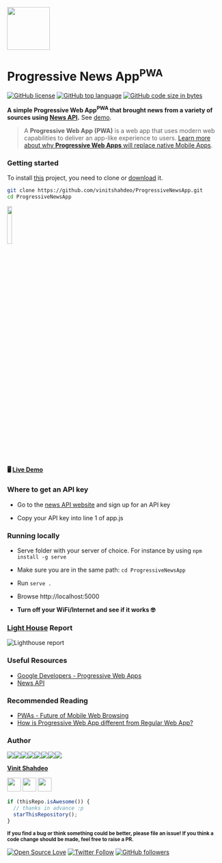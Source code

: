 
<img src="./images/wifi.png" width="100px" height="100px"/>

<h1>Progressive News App<sup>PWA</sup> </h1></a>

[![GitHub license](https://img.shields.io/github/license/vinitshahdeo/ProgressiveNewsApp?logo=github)](https://github.com/vinitshahdeo/ProgressiveNewsApp/blob/master/LICENSE) [![GitHub top language](https://img.shields.io/github/languages/top/vinitshahdeo/ProgressiveNewsApp?logo=javascript)](https://vinitshahdeo.github.io/ProgressiveNewsApp/) [![GitHub code size in bytes](https://img.shields.io/github/languages/code-size/vinitshahdeo/ProgressiveNewsApp?color=yellow&logo=github)](https://github.com/vinitshahdeo/)

**A simple Progressive Web App<sup>PWA</sup> that brought news from a variety of sources using [News API](https://newsapi.org/).** See [demo](https://vinitshahdeo.github.io/ProgressiveNewsApp/). 

> A **Progressive Web App (PWA)** is a web app that uses modern web capabilities to deliver an app-like experience to users. [Learn more about why **Progressive Web Apps** will replace native Mobile Apps](https://www.forbes.com/sites/forbestechcouncil/2018/03/09/why-progressive-web-apps-will-replace-native-mobile-apps/#5cfcb9702112).

### Getting started

To install [this](https://vinitshahdeo.github.io/ProgressiveNewsApp/) project, you need to clone or [download](https://github.com/vinitshahdeo/ProgressiveNewsApp/archive/master.zip) it.

```bash
git clone https://github.com/vinitshahdeo/ProgressiveNewsApp.git
cd ProgressiveNewsApp
```

<a href="https://vinitshahdeo.github.io/ProgressiveNewsApp/"><img src="./images/news.png" width="15%" height="15%"/></a>

#### :desktop_computer: [Live Demo](https://vinitshahdeo.github.io/ProgressiveNewsApp/)

### Where to get an API key

- Go to the [news API website](https://newsapi.org) and sign up for an API key

- Copy your API key into line 1 of app.js

### Running locally

- Serve folder with your server of choice. For instance by using `npm install -g serve`

- Make sure you are in the same path: `cd ProgressiveNewsApp`

- Run `serve .`

- Browse http://localhost:5000

- **Turn off your WiFi/Internet and see if it works :nerd_face:**


### [Light House](https://developers.google.com/web/tools/lighthouse) Report

![Lighthouse report](./images/light-house.png)

### Useful Resources

- [Google Developers - Progressive Web Apps](https://developers.google.com/web/progressive-web-apps/)
- [News API](https://newsapi.org/)

### Recommended Reading

- [PWAs - Future of Mobile Web Browsing](https://www.wildnettechnologies.com/progressive-web-apps-prime-time-to-change/)
- [How is Progressive Web App different from Regular Web App?](https://www.websitepulse.com/blog/progressive-web-app-different-from-regular-web-app)

### Author

[![](https://sourcerer.io/fame/vinitshahdeo/vinitshahdeo/ProgressiveNewsApp/images/0)](https://sourcerer.io/fame/vinitshahdeo/vinitshahdeo/ProgressiveNewsApp/links/0)[![](https://sourcerer.io/fame/vinitshahdeo/vinitshahdeo/ProgressiveNewsApp/images/1)](https://sourcerer.io/fame/vinitshahdeo/vinitshahdeo/ProgressiveNewsApp/links/1)[![](https://sourcerer.io/fame/vinitshahdeo/vinitshahdeo/ProgressiveNewsApp/images/2)](https://sourcerer.io/fame/vinitshahdeo/vinitshahdeo/ProgressiveNewsApp/links/2)[![](https://sourcerer.io/fame/vinitshahdeo/vinitshahdeo/ProgressiveNewsApp/images/3)](https://sourcerer.io/fame/vinitshahdeo/vinitshahdeo/ProgressiveNewsApp/links/3)[![](https://sourcerer.io/fame/vinitshahdeo/vinitshahdeo/ProgressiveNewsApp/images/4)](https://sourcerer.io/fame/vinitshahdeo/vinitshahdeo/ProgressiveNewsApp/links/4)[![](https://sourcerer.io/fame/vinitshahdeo/vinitshahdeo/ProgressiveNewsApp/images/5)](https://sourcerer.io/fame/vinitshahdeo/vinitshahdeo/ProgressiveNewsApp/links/5)[![](https://sourcerer.io/fame/vinitshahdeo/vinitshahdeo/ProgressiveNewsApp/images/6)](https://sourcerer.io/fame/vinitshahdeo/vinitshahdeo/ProgressiveNewsApp/links/6)[![](https://sourcerer.io/fame/vinitshahdeo/vinitshahdeo/ProgressiveNewsApp/images/7)](https://sourcerer.io/fame/vinitshahdeo/vinitshahdeo/ProgressiveNewsApp/links/7)

**[Vinit Shahdeo](https://www.linkedin.com/in/vinitshahdeo/)**

<a href="https://twitter.com/Vinit_Shahdeo"><img src="images/twitter.png" width="32px" height="32px"></a> <a href="https://www.facebook.com/vinit.shahdeo"><img src="images/facebook.png" width="32px" height="32px"></a> <a href="https://www.linkedin.com/in/vinitshahdeo/"><img src="images/linkedin.png" width="32px" height="32px"></a>


```javascript
if (thisRepo.isAwesome()) {
  // thanks in advance :p
  starThisRepository();
}

```

<sub><strong>If you find a bug or think something could be better, please file an issue! If you think a code change should be made, feel free to raise a PR.</strong></sub>

[![Open Source Love](https://badges.frapsoft.com/os/v2/open-source.svg?v=103)](https://github.com/vinitshahdeo) [![Twitter Follow](https://img.shields.io/twitter/follow/Vinit_Shahdeo?style=social)](https://twitter.com/Vinit_Shahdeo) [![GitHub followers](https://img.shields.io/github/followers/vinitshahdeo.svg?label=follow%20@vinitshahdeo&style=flat&logo=github)](https://github.com/vinitshahdeo/)


